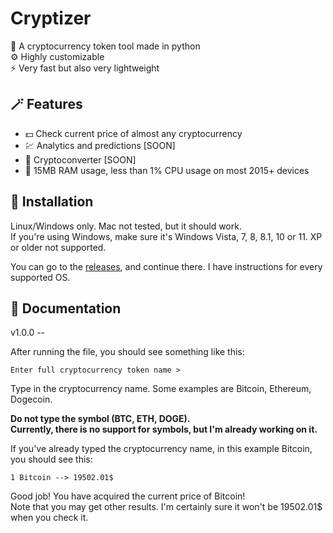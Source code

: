 

# Cryptizer
🐍 A cryptocurrency token tool made in python
<br>⚙️ Highly customizable
<br>⚡ Very fast but also very lightweight

## 🪄 Features
- 💵 Check current price of almost any cryptocurrency
- 💹 Analytics and predictions [SOON]
- 💱 Cryptoconverter [SOON]
- 🤯 15MB RAM usage, less than 1% CPU usage on most 2015+ devices

## 🔧 Installation
Linux/Windows only. Mac not tested, but it should work.
<br>If you're using Windows, make sure it's Windows Vista, 7, 8, 8.1, 10 or 11. XP or older not supported.

You can go to the [releases](https://github.com/LeoBlox5128/cryptizer/releases/), and continue there. I have instructions for every supported OS.

## 📖 Documentation
v1.0.0 --

After running the file, you should see something like this:

`Enter full cryptocurrency token name > `

Type in the cryptocurrency name. Some examples are Bitcoin, Ethereum, Dogecoin.

**Do not type the symbol (BTC, ETH, DOGE).
<br>Currently, there is no support for symbols, but I'm already working on it.**

If you've already typed the cryptocurrency name, in this example Bitcoin, you should see this:

`1 Bitcoin --> 19502.01$`

Good job! You have acquired the current price of Bitcoin!
<br>Note that you may get other results. I'm certainly sure it won't be 19502.01$ when you check it.
